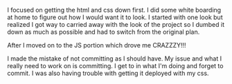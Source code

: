 I focused on getting the html and css down first.
I did some white boarding at home to figure out how I would want it to look. I started with one look but realized I got way to carried away with the look of the project so I dumbed it down as much as possible and had to switch from the original plan.

After I moved on to the JS portion which drove me CRAZZZY!!!

I made the mistake of not committing as I should have. My issue and what I really need to work on is committing. I get to in what I'm doing and forget to commit. I was also having trouble with getting it deployed with my css. 
